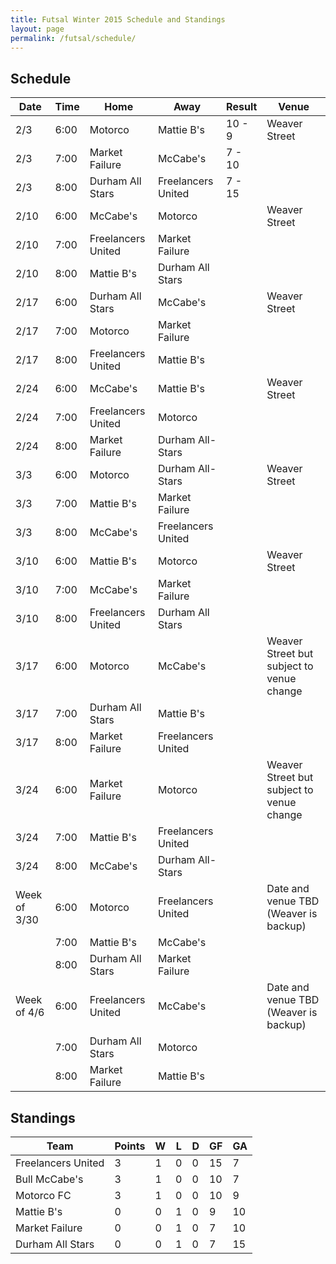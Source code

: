 ```yaml
---
title: Futsal Winter 2015 Schedule and Standings
layout: page
permalink: /futsal/schedule/
---
```


## Schedule

Date          |  Time  |  Home                |  Away                |  Result  |  Venue
--------------|--------|----------------------|----------------------|----------|-------------------------------------------
2/3      |  6:00  |  Motorco             |  Mattie B's          | 10 - 9   |  Weaver Street
2/3      |  7:00  |  Market Failure      |  McCabe's            |  7 - 10  |
2/3      |  8:00  |  Durham All Stars    |  Freelancers United  |  7 - 15  |
2/10     |  6:00  |  McCabe's            |  Motorco             |          |  Weaver Street
2/10     |  7:00  |  Freelancers United  |  Market Failure      |          |
2/10     |  8:00  |  Mattie B's          |  Durham All Stars    |          |
2/17     |  6:00  |  Durham All Stars    |  McCabe's            |          |  Weaver Street
2/17     |  7:00  |  Motorco             |  Market Failure      |          |
2/17     |  8:00  |  Freelancers United  |  Mattie B's          |          |
2/24     |  6:00  |  McCabe's            |  Mattie B's          |          |  Weaver Street
2/24     |  7:00  |  Freelancers United  |  Motorco             |          |
2/24     |  8:00  |  Market Failure      |  Durham All-Stars    |          |
3/3      |  6:00  |  Motorco             |  Durham All-Stars    |          |  Weaver Street
3/3      |  7:00  |  Mattie B's          |  Market Failure      |          |
3/3      |  8:00  |  McCabe's            |  Freelancers United  |          |
3/10     |  6:00  |  Mattie B's          |  Motorco             |          |  Weaver Street
3/10     |  7:00  |  McCabe's            |  Market Failure      |          |
3/10     |  8:00  |  Freelancers United  |  Durham All Stars    |          |
3/17     |  6:00  |  Motorco             |  McCabe's            |          |  Weaver Street but subject to venue change
3/17     |  7:00  |  Durham All Stars    |  Mattie B's          |          |
3/17     |  8:00  |  Market Failure      |  Freelancers United  |          |
3/24     |  6:00  |  Market Failure      |  Motorco             |          |  Weaver Street but subject to venue change
3/24     |  7:00  |  Mattie B's          |  Freelancers United  |          |
3/24     |  8:00  |  McCabe's            |  Durham All-Stars    |          |
Week of 3/30  |  6:00  |  Motorco             |  Freelancers United  |          |  Date and venue TBD (Weaver is backup)
              |  7:00  |  Mattie B's          |  McCabe's            |          |
              |  8:00  |  Durham All Stars    |  Market Failure      |          |
Week of 4/6   |  6:00  |  Freelancers United  |  McCabe's            |          |  Date and venue TBD (Weaver is backup)
              |  7:00  |  Durham All Stars    |  Motorco             |          |
              |  8:00  |  Market Failure      |  Mattie B's          |          |

## Standings

| Team               | Points | W | L | D | GF | GA |
| ------------------ | ------ | - | - | - | -- | -- |
| Freelancers United | 3      | 1 | 0 | 0 | 15 | 7  |
| Bull McCabe's      | 3      | 1 | 0 | 0 | 10 | 7  |
| Motorco FC         | 3      | 1 | 0 | 0 | 10 | 9  |
| Mattie B's         | 0      | 0 | 1 | 0 | 9  | 10 |
| Market Failure     | 0      | 0 | 1 | 0 | 7  | 10 |
| Durham All Stars   | 0      | 0 | 1 | 0 | 7  | 15 |
